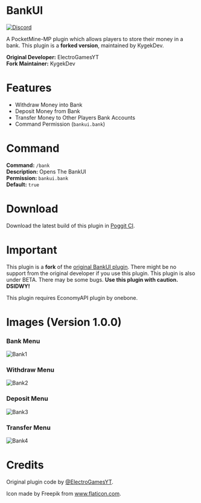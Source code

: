 # BankUI

[![Discord](https://img.shields.io/discord/856281149503963166?label=Discord)](https://discord.gg/TstDS9jZf7)

A PocketMine-MP plugin which allows players to store their money in a bank. This plugin is a **forked version**, maintained by KygekDev.

**Original Developer:** ElectroGamesYT\
**Fork Maintainer:** KygekDev

# Features

- Withdraw Money into Bank
- Deposit Money from Bank
- Transfer Money to Other Players Bank Accounts
- Command Permission (`bankui.bank`)

# Command

**Command:** `/bank`\
**Description:** Opens The BankUI\
**Permission:** `bankui.bank`\
**Default:** `true`

# Download

Download the latest build of this plugin in [Poggit CI](https://poggit.pmmp.io/ci/KygekDev/BankUI/~).

# Important

This plugin is a **fork** of the [original BankUI plugin](https://github.com/ElectroGamesYT/BankUI). There might be no support from the original developer if you use this plugin. This plugin is also under BETA. There may be some bugs. **Use this plugin with caution. DSIDWY!**

This plugin requires EconomyAPI plugin by onebone.

# Images (Version 1.0.0)

### Bank Menu

![Bank1](https://user-images.githubusercontent.com/34932094/122729368-b74cc880-d23e-11eb-8f8b-fbda25709bfa.PNG)

### Withdraw Menu

![Bank2](https://user-images.githubusercontent.com/34932094/122729370-b7e55f00-d23e-11eb-8aa6-1d8e8b47e70f.PNG)

### Deposit Menu

![Bank3](https://user-images.githubusercontent.com/34932094/122729371-b7e55f00-d23e-11eb-8a94-ee292bab50f8.PNG)

### Transfer Menu

![Bank4](https://user-images.githubusercontent.com/34932094/122729372-b7e55f00-d23e-11eb-9a8c-f44571718108.PNG)

# Credits

Original plugin code by [@ElectroGamesYT](https://github.com/ElectroGamesYT).

Icon made by Freepik from www.flaticon.com.
